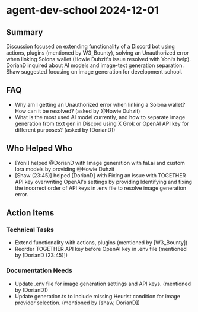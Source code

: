 # agent-dev-school 2024-12-01

## Summary

Discussion focused on extending functionality of a Discord bot using actions, plugins (mentioned by W3_Bounty), solving an Unauthorized error when linking Solona wallet (Howie Duhzit's issue resolved with Yoni’s help). DorianD inquired about AI models and image-text generation separation. Shaw suggested focusing on image generation for development school.

## FAQ

- Why am I getting an Unauthorized error when linking a Solona wallet? How can it be resolved? (asked by @Howie Duhzit)
- What is the most used AI model currently, and how to separate image generation from text gen in Discord using X Grok or OpenAI API key for different purposes? (asked by [DorianD])

## Who Helped Who

- [Yoni] helped @DorianD with Image generation with fal.ai and custom lora models by providing @Howie Duhzit
- [Shaw (23:45)] helped [DorianD] with Fixing an issue with TOGETHER API key overwriting OpenAI's settings by providing Identifying and fixing the incorrect order of API keys in .env file to resolve image generation error.

## Action Items

### Technical Tasks

- Extend functionality with actions, plugins (mentioned by [W3_Bounty])
- Reorder TOGETHER API key before OpenAI key in .env file (mentioned by [DorianD (23:45)])

### Documentation Needs

- Update .env file for image generation settings and API keys. (mentioned by [DorianD])
- Update generation.ts to include missing Heurist condition for image provider selection. (mentioned by [shaw, DorianD])
